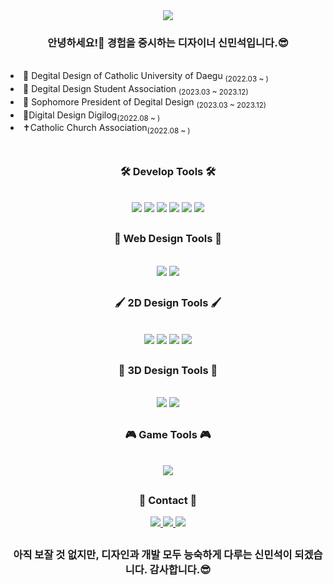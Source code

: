 <div align="center">
<img src='https://m1nseokshin.github.io/3dartworks/01.jpg'>

 
  ### 안녕하세요!👋 경험을 중시하는 디자이너 신민석입니다.😎
</div>
<div align="left">
  <br>
  <li> 🏫 Degital Design of Catholic University of Daegu <sub>(2022.03 ~ )</sub></li>
  <li> 🦢 Degital Design Student Association <sub>(2023.03 ~ 2023.12)</sub></li>
  <li> 🦢 Sophomore President of Degital Design  <sub>(2023.03 ~ 2023.12)</sub></li>

  <li>  📖Digital Design Digilog<sub>(2022.08 ~ )</sub></li>
  <li>  ✝️Catholic Church Association<sub>(2022.08 ~ )</sub></li>
  <br>
</div>

<div align="center" >
  
  ##
  
  ### 🛠 Develop Tools 🛠
  <div align="center">
  <br>
   <img src="https://img.shields.io/badge/HTML5-F24E1E?style=flat-square&logo=HTML5&logoColor=white"/> 
   <img src="https://img.shields.io/badge/CSS3-1572B6?style=flat-square&logo=CSS3&logoColor=white"/> 
   <img src="https://img.shields.io/badge/Javascript-F7DF1E?style=flat-square&logo=JavaScript&logoColor=white"/>
      <img  src="https://img.shields.io/badge/jQuary-0769AD?style=flat-square&logo=jquery&logoColor=white"/>
   <img  src="https://img.shields.io/badge/React-61DAFB?style=flat-square&logo=React&logoColor=white"/>
      <img  src="https://img.shields.io/badge/C++-00599C?style=flat-square&logo=cplusplus&logoColor=white"/>
   <br>

  ##
  
   
  ### 🎨 Web Design Tools 🎨
  <div align="center">
  <br>
   <img src="https://img.shields.io/badge/Figma-F24E1E?style=flat-square&logo=Figma&logoColor=white"/> 
   <img src="https://img.shields.io/badge/AdobeXD-FF61F6?style=flat-square&logo=adobexd&logoColor=white"/> 
  <br>

   ##
  
   
  ### 🖌️ 2D Design Tools 🖌️
  <div align="center">
  <br>
   <img src="https://img.shields.io/badge/Illustrator-FF9A00?style=flat-square&logo=adobeillustrator&logoColor=white"/> 
   <img src="https://img.shields.io/badge/Photoshop-31A8FF?style=flat-square&logo=adobephotoshop&logoColor=white"/>
   <img src="https://img.shields.io/badge/InDesign-FF3366?style=flat-square&logo=adobeindesign&logoColor=white"/> 
   <img src="https://img.shields.io/badge/PremierePro-9999FF?style=flat-square&logo=adobepremierepro&logoColor=white"/>
   <br>
  
   ##
  
   
  ### 🤖 3D Design Tools 🤖
  <div align="center">
  <br>
   <img src="https://img.shields.io/badge/Blender-F5792A?style=flat-square&logo=blender&logoColor=white"/> 
   <img src="https://img.shields.io/badge/3DSMAX-000000?style=flat-square&logo=autodesk&logoColor=white"/> 
  <br>

   ##
  
   
  ### 🎮 Game Tools 🎮
  <div align="center">
  <br>
   <img src="https://img.shields.io/badge/Unity-FFFFFF?style=flat-square&logo=unity&logoColor=black"/> 
  <br>
  
  ##
  ### 📩 Contact 📩
  <div align="center">
    <a href="https://www.instagram.com/xx_xstyles/">
      <img src="https://img.shields.io/badge/xx_xstyles-E4405F?style=square&logo=instagram&logoColor=white"/> 
    </a>
    <a>
     <a href="https://open.spotify.com/user/21prics5y56va4jl4qxvm5o2a?si=3f305ea7c1864352">
      <img src="https://img.shields.io/badge/daaoko-1DB954?style=square&logo=spotify&logoColor=white"/> 
    </a>
    <a>
      <img src="https://img.shields.io/badge/m1nseokdesign@gmail.com-EE4353?style=square&logo=gmail&logoColor=white"/> 
    </a>
   
 ##
 ### 아직 보잘 것 없지만, 디자인과 개발 모두 능숙하게 다루는 신민석이 되겠습니다. 감사합니다.😎
  </div>
</div>
